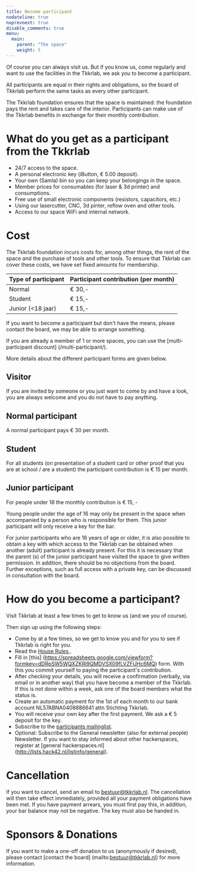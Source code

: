 ```yaml
---
title: Become participant
nodateline: true
noprevnext: true
disable_comments: true
menu:
  main:
    parent: "The space"
    weight: 5
---
```


Of course you can always visit us. But if you know us, come regularly and want to use the facilities in the Tkkrlab, we ask you to become a participant.

All participants are equal in their rights and obligations, so the board of Tkkrlab  perform the same tasks as every other participant.

The Tkkrlab foundation ensures that the space is maintained: the foundation pays the rent and takes care of the interior. Participants can make use of the Tkkrlab benefits in exchange for their monthly contribution.

# What do you get as a participant from the Tkkrlab
 - 24/7 access to the space.
 - A personal electronic key (iButton, € 5.00 deposit).
 - Your own (Samla) bin so you can keep your belongings in the space.
 - Member prices for consumables (for laser & 3d printer) and consumptions.
 - Free use of small electronic components (resistors, capacitors, etc.)
 - Using our lasercutter, CNC, 3d pinter, reflow oven and other tools.
 - Access to our space WiFi and internal network.

# Cost

The Tkkrlab foundation incurs costs for, among other things, the rent of the space and the purchase of tools and other tools. To ensure that Tkkrlab can cover these costs, we have set fixed amounts for membership.

| Type of participant | Participant contribution (per month) |
|------------------------------------------|--------------------------------|
| Normal                                   | € 30,-                         |
| Student                                  | € 15,-                         |
| Junior (<18 jaar)                        | € 15,-                         |



If you want to become a participant but don't have the means, please contact the board, we may be able to arrange something.

If you are already a member of 1 or more spaces, you can use the [multi-participant discount] (/multi-participant/).

More details about the different participant forms are given below.

## Visitor

If you are invited by someone or you just want to come by and have a look, you are always welcome and you do not have to pay anything.

## Normal participant
A normal participant pays € 30 per month.


## Student
For all students (on presentation of a student card or other proof that you are at school / are a student) the participant contribution is € 15 per month.


## Junior participant
For people under 18 the monthly contribution is € 15, -

Young people under the age of 16 may only be present in the space when accompanied by a person who is responsible for them. This junior participant will only receive a key for the bar.

For junior participants who are 16 years of age or older, it is also possible to obtain a key with which access to the Tkkrlab can be obtained when another (adult) participant is already present.
For this it is necessary that the parent (s) of the junior participant have visited the space to give written permission. In addition, there should be no objections from the board.
Further exceptions, such as full access with a private key, can be discussed in consultation with the board.


# How do you become a participant?

Visit Tkkrlab at least a few times to get to know us (and we you of course).

Then sign up using the following steps:

 - Come by at a few times, so we get to know you and for you to see if Tkkrlab is right for you.
 - Read the <a href="/en/huisregels/" target="_blank"> House Rules </a>.
 - Fill in [this] (https://spreadsheets.google.com/viewform?formkey=dDRpSW5WQXZKRl9QMDVSX09fLVZFUHc6MQ) form. With this you commit yourself to paying the participant's contribution.
 - After checking your details, you will receive a confirmation (verbally, via email or in another way) that you have become a member of the Tkkrlab. If this is not done within a week, ask one of the board members what the status is.
 - Create an automatic payment for the 1st of each month to our bank account NL57ABNA0408886641 attn Stichting Tkkrlab.
 - You will receive your own key after the first payment. We ask a € 5 deposit for the key.
 - Subscribe to the [participants mailinglist](http://tkkrlab.nl/mailman/listinfo/members_tkkrlab.nl).
  - Optional: Subscribe to the General newsletter (also for external people) Newsletter. If you want to stay informed about other hackerspaces, register at [general hackerspaces.nl] (http://lists.hack42.nl/listinfo/general).

# Cancellation

If you want to cancel, send an email to bestuur@tkkrlab.nl. The cancellation will then take effect immediately, provided all your payment obligations have been met. If you have payment arrears, you must first pay this, in addition, your bar balance may not be negative. The key must also be handed in.

# Sponsors & Donations
If you want to make a one-off donation to us (anonymously if desired), please contact [contact the board] (mailto:bestuur@tkkrlab.nl) for more information.